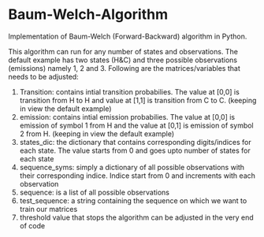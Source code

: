 # Baum-Welch-Algorithm
Implementation of Baum-Welch (Forward-Backward) algorithm in Python.

This algorithm can run for any number of states and observations. The default example has two states (H&C) and three possible observations (emissions) namely 1, 2 and 3. Following are the matrices/variables that needs to be adjusted:

1. Transition: contains intial transition probabilies. The value at [0,0] is transition from H to H and value at [1,1] is transition from                C to C. (keeping in view the default example)
2. emission: contains intial emission probabilies. The value at [0,0] is emission of symbol 1 from H and the value at [0,1] is emission of              symbol 2 from H. (keeping in view the default example)
3. states_dic: the dictionary that contains corresponding digits/indices for each state. The value starts from 0 and goes upto number of                  states for each state
4. sequence_syms: simply a dictionary of all possible observations with their corresponding indice. Indice start from 0 and increments                       with each observation
5. sequence: is a list of all possible observations
6. test_sequence: a string containing the sequence on which we want to train our matrices
7. threshold value that stops the algorithm can be adjusted in the very end of code
